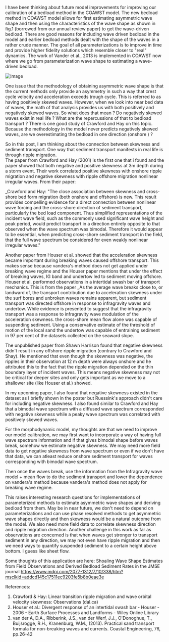 
I have been thinking about future model improvements for improving our calibration
of a bedload method in the COAWST model. The new bedload method in COAWST model allows for first estimating asymmetric wave shape and then using the characteristics of the wave shape as shown in fig.1 (borrowed from our annual review paper) to get the wave-driven bedload. There are good reasons for including wave driven bedload in the model and earlier bedload methods dealt with the shape of the waves in a rather crude manner. The goal of all parameterizations is to improve in time and provide higher fidelity solutions which resemble closer to "real" dynamics. The work of Vander et al., 2013 is implemented in COAWST now where we go from parameterization wave shape to estimating a wave-driven bedload.

![image](https://user-images.githubusercontent.com/10886837/124130202-83e31880-da4c-11eb-904d-a1af7aebc919.png)


One issue that the methodology of obtaining asymmetric wave shape is that the current methods only provide an asymmetry in such a way that crest cycle velocity and acceleration exceeds trough cycle. This is referred to as having positively skewed waves. However, when we look into near bed data of waves, the math of that analysis provides us with both positively and negatively skewed waves. So what does that mean ? Do negatively skewed waves exist in real life ? What are the repercussions of that to bedload transport ? There is one good study of Crawford and Hay on this topic. Because the methodology in the model never predicts negatively skewed waves, are we overestimating the bedload in one direction (onshore ) ? 

So in this post, I am thinking about the connection between skewness and sediment transport. One way that sediment transport manifests in real life is through ripple migration.  
The paper from Crawford and Hay (2001) is the first one that i found and the paper showed that  both negative and positive skewness at 3m depth during a storm event. Their work correlated positive skewness with onshore ripple migration and negative skewness with ripple offshore migration nonlinear irregular waves. From their paper: 

_Crawford and Hay: "The close association between skewness and cross-shore bed form migration (both onshore and offshore) is new. This
result provides compelling evidence for a direct connection between nonlinear wave forcing and the cross-shore direction
of sediment transport, particularly the bed load component. Thus simplified representations of the incident wave field, such 
as the commonly used significant wave height and peak period, would predict transport in a direction entirely opposite to that observed when the wave spectrum was bimodal. Therefore it would appear to be essential, when predicting cross-shore sediment transport in the field, that the full wave spectrum be considered for even weakly
nonlinear irregular waves."


Another paper from Houser et al. showed that the acceleration skewness became important during breaking waves caused offshore transport.  This makes sense because vandera's method does not get applied under breaking wave regime and the Houser paper mentions that under the effect of breaking waves, IG band and undertow led to sediment moving offshore. Houser et al. performed observations in a intertidal swash bar of transport mechanics. This is from the paper 
_As the average wave breaks close to, or landward of, the transport contribution
due to acceleration skewness under the surf bores and unbroken waves remains apparent, but sediment transport was
directed offshore in response to infragravity waves and undertow. While evidence is presented to suggest that the
infragravity transport was a response to infragravity wave modulation of the acceleration skewness. the
cross-shore mean flow alone was capable of suspending sediment. Using a conservative estimate of the threshold of
motion of the local sand the undertow was capable of entraining sediment in 97 per cent of the datasets
collected on the seaward slope.

The unpublished paper from Shawn Harrison found that negative skewness didn't result in any offshore
ripple migration (contrary to Crawford and Shay). He mentioned that even though the skewness was negative, the ripples in their observation at 12 m depth were always onshore and he attributed this to the fact that the ripple migration depended on the thin boundary layer of incident waves. This means negative skewness may not be critical for deeper sites and only gets important as we move to a shallower site (like Houser et al.) showed. 

In my upcoming paper, I also found that negative skewness existed in the dataset as I briefly shown in the poster but Ruessink's 
approach didn't care for including negative skewness. I also found similar to Crawford and Hay that a bimodal wave spectrum with a 
diffused wave spectrum corresponded with negative skewness while a peaky wave spectrum was correlated with positively skewed waves. 

For the morphodynamic model, my thoughts are that we need to improve our model calibration, we may first want to incorporate a
way of having full wave spectrum information and if that gives bimodal shape before waves break, somehow we estimate negative skewness. We may need more field data to get negative skewness from wave spectrum or even if we don't have that data, we can atleast reduce onshore sediment transport for waves corresponding with bimodal wave spectrum. 

Then once the waves break, use the information from  the Infragravity wave model + mean flow to do the sediment transport and 
lower the dependence on vandera's method because vandera's method does not apply for breaking wave regime.

This raises interesting research questions for implementations of parameterized methods to estimate asymmetric wave shapes and deriving bedload from them. May be in near future, we don't need to depend on parameterizations and can use phase resolved methods to get asymmetric wave shapes directly and then skewness would be a natural outcome from the model. We also need more field data to correlate skewness direction and ripple migration direction. Another challenge in this work as far as observations are concerned is that when waves get stronger to transport sediment in any direction, we may not even have ripple migration and then we need ways to quantify suspended sediment to a certain height above bottom. I guess like sheet flow. 

Some thoughts of this application are here: 
Shoaling Wave Shape Estimates from Field Observations and Derived Bedload Sediment Rates in the JMSE journal
https://www.mdpi.com/2077-1312/7/10/338/htm?msclkid=addcd145c17511ec9203fe5b8b0eae3e

References:
1. Crawford & Hay: Linear transition ripple migration and wave orbital velocity skewness: Observations (dal.ca)
2. Houser et al.: Divergent response of an intertidal swash bar - Houser - 2006 - Earth Surface Processes and Landforms - Wiley Online Library
3. van der A, D.A., Ribberink, J.S., van der Werf, J.J., O'Donoghue, T., Buijsrogge, R.H., Kranenburg, W.M., (2013). Practical sand transport formula for non-breaking waves and currents. Coastal Engineering, 76, pp.26-42

